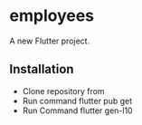 # employees

A new Flutter project.

## Installation

- Clone repository from
- Run command flutter pub get 
- Run Command flutter gen-l10 



